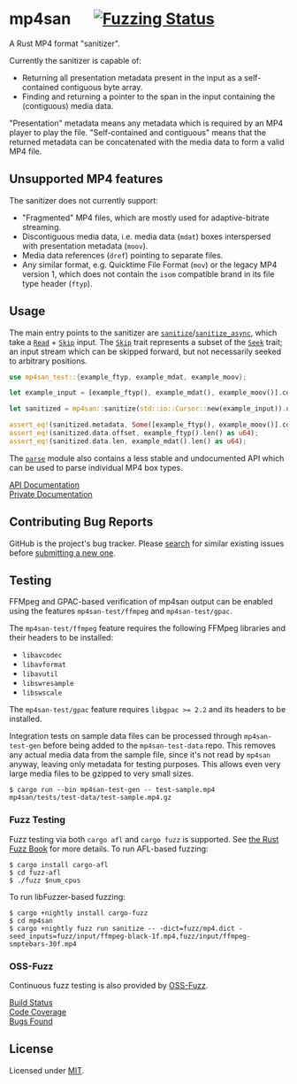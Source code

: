 # mp4san &emsp; [![Fuzzing Status](https://oss-fuzz-build-logs.storage.googleapis.com/badges/mp4san.svg)](https://oss-fuzz.com/coverage-report/job/libfuzzer_asan_mp4san/latest)

A Rust MP4 format "sanitizer".

Currently the sanitizer is capable of:

- Returning all presentation metadata present in the input as a self-contained contiguous byte array.
- Finding and returning a pointer to the span in the input containing the (contiguous) media data.

"Presentation" metadata means any metadata which is required by an MP4 player to play the file. "Self-contained and
contiguous" means that the returned metadata can be concatenated with the media data to form a valid MP4 file.

## Unsupported MP4 features

The sanitizer does not currently support:

- "Fragmented" MP4 files, which are mostly used for adaptive-bitrate streaming.
- Discontiguous media data, i.e. media data (`mdat`) boxes interspersed with presentation metadata (`moov`).
- Media data references (`dref`) pointing to separate files.
- Any similar format, e.g. Quicktime File Format (`mov`) or the legacy MP4 version 1, which does not contain the `isom`
  compatible brand in its file type header (`ftyp`).

## Usage

The main entry points to the sanitizer are [`sanitize`]/[`sanitize_async`], which take a [`Read`] + [`Skip`] input. The
[`Skip`] trait represents a subset of the [`Seek`] trait; an input stream which can be skipped forward, but not
necessarily seeked to arbitrary positions.

```rust
use mp4san_test::{example_ftyp, example_mdat, example_moov};

let example_input = [example_ftyp(), example_mdat(), example_moov()].concat();

let sanitized = mp4san::sanitize(std::io::Cursor::new(example_input)).unwrap();

assert_eq!(sanitized.metadata, Some([example_ftyp(), example_moov()].concat()));
assert_eq!(sanitized.data.offset, example_ftyp().len() as u64);
assert_eq!(sanitized.data.len, example_mdat().len() as u64);
```

The [`parse`] module also contains a less stable and undocumented API which can be used to parse individual MP4 box
types.

[API Documentation](https://privacyresearchgroup.github.io/mp4san/public/mp4san/)  
[Private Documentation](https://privacyresearchgroup.github.io/mp4san/private/mp4san/)  

[`sanitize`]: https://privacyresearchgroup.github.io/mp4san/public/mp4san/fn.sanitize.html
[`sanitize_async`]: https://privacyresearchgroup.github.io/mp4san/public/mp4san/fn.sanitize_async.html
[`Read`]: https://doc.rust-lang.org/std/io/trait.Read.html
[`Skip`]: https://privacyresearchgroup.github.io/mp4san/public/mp4san/trait.Skip.html
[`Seek`]: https://doc.rust-lang.org/std/io/trait.Seek.html
[`parse`]: https://privacyresearchgroup.github.io/mp4san/public/mp4san/parse/index.html

## Contributing Bug Reports

GitHub is the project's bug tracker. Please [search](https://github.com/privacyresearchgroup/mp4san/issues) for similar
existing issues before [submitting a new one](https://github.com/privacyresearchgroup/mp4san/issues/new).

## Testing

FFMpeg and GPAC-based verification of mp4san output can be enabled using the features `mp4san-test/ffmpeg` and
`mp4san-test/gpac`.

The `mp4san-test/ffmpeg` feature requires the following FFMpeg libraries and their headers to be installed:

- `libavcodec`
- `libavformat`
- `libavutil`
- `libswresample`
- `libswscale`

The `mp4san-test/gpac` feature requires `libgpac >= 2.2` and its headers to be installed.

Integration tests on sample data files can be processed through `mp4san-test-gen` before being added to the
`mp4san-test-data` repo. This removes any actual media data from the sample file, since it's not read by `mp4san`
anyway, leaving only metadata for testing purposes. This allows even very large media files to be gzipped to very small
sizes.

```shell
$ cargo run --bin mp4san-test-gen -- test-sample.mp4 mp4san/tests/test-data/test-sample.mp4.gz
```

### Fuzz Testing

Fuzz testing via both `cargo afl` and `cargo fuzz` is supported. See [the Rust Fuzz Book](https://rust-fuzz.github.io/book/) for more details. To run AFL-based fuzzing:

```shell
$ cargo install cargo-afl
$ cd fuzz-afl
$ ./fuzz $num_cpus
```

To run libFuzzer-based fuzzing:

```shell
$ cargo +nightly install cargo-fuzz
$ cd mp4san
$ cargo +nightly fuzz run sanitize -- -dict=fuzz/mp4.dict -seed_inputs=fuzz/input/ffmpeg-black-1f.mp4,fuzz/input/ffmpeg-smptebars-30f.mp4
```

### OSS-Fuzz

Continuous fuzz testing is also provided by [OSS-Fuzz](https://google.github.io/oss-fuzz/).

[Build Status](https://oss-fuzz-build-logs.storage.googleapis.com/index.html#mp4san)  
[Code Coverage](https://oss-fuzz.com/coverage-report/job/libfuzzer_asan_mp4san/latest)  
[Bugs Found](https://bugs.chromium.org/p/oss-fuzz/issues/list?sort=-opened&can=1&q=proj:mp4san)  

## License

Licensed under [MIT](https://opensource.org/licenses/MIT).
